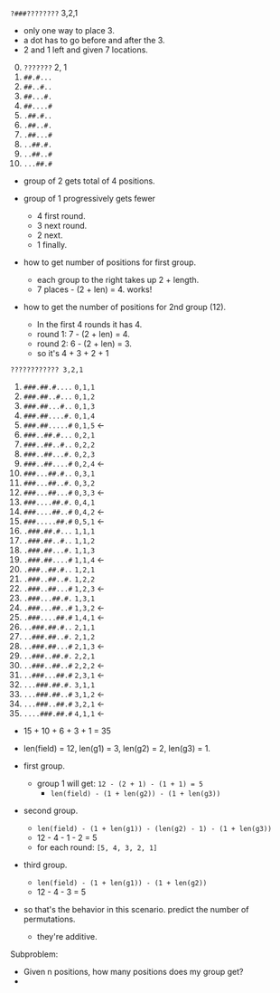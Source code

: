 

`?###????????` 3,2,1

- only one way to place 3.
- a dot has to go before and after the 3.
- 2 and 1 left and given 7 locations.

0. `???????` 2, 1
1. `##.#...`
2. `##..#..`
3. `##...#.`
4. `##....#`
5. `.##.#..`
6. `.##..#.`
7. `.##...#`
8. `..##.#.`
9. `..##..#`
10. `...##.#`

- group of 2 gets total of 4 positions.
- group of 1 progressively gets fewer
    - 4 first round.
    - 3 next round.
    - 2 next.
    - 1 finally.

- how to get number of positions for first group.
    - each group to the right takes up 2 + length.
    - 7 places - (2 + len) = 4. works!
- how to get the number of positions for 2nd group (12).
    - In the first 4 rounds it has 4.
    - round 1: 7 - (2 + len) = 4.
    - round 2: 6 - (2 + len) = 3.
    - so it's 4 + 3 + 2 + 1

`???????????? 3,2,1`

 
 1. `###.##.#....` `0,1,1`
 2. `###.##..#...` `0,1,2`
 3. `###.##...#..` `0,1,3`
 4. `###.##....#.` `0,1,4`
 5. `###.##.....#` `0,1,5` <-
 6. `###..##.#...` `0,2,1`
 7. `###..##..#..` `0,2,2`
 8. `###..##...#.` `0,2,3`
 9. `###..##....#` `0,2,4` <-
10. `###...##.#..` `0,3,1`
11. `###...##..#.` `0,3,2`
12. `###...##...#` `0,3,3` <-
13. `###....##.#.` `0,4,1`
14. `###....##..#` `0,4,2` <-
15. `###.....##.#` `0,5,1` <-
16. `.###.##.#...` `1,1,1`
17. `.###.##..#..` `1,1,2`
18. `.###.##...#.` `1,1,3` 
19. `.###.##....#` `1,1,4` <-
20. `.###..##.#..` `1,2,1`
21. `.###..##..#.` `1,2,2`
22. `.###..##...#` `1,2,3` <-
23. `.###...##.#.` `1,3,1`
24. `.###...##..#` `1,3,2` <-
25. `.###....##.#` `1,4,1` <-
26. `..###.##.#..` `2,1,1`
27. `..###.##..#.` `2,1,2`
28. `..###.##...#` `2,1,3` <-
29. `..###..##.#.` `2,2,1`
30. `..###..##..#` `2,2,2` <-
31. `..###...##.#` `2,3,1` <-
32. `...###.##.#.` `3,1,1`
33. `...###.##..#` `3,1,2` <-
34. `...###..##.#` `3,2,1` <-
35. `....###.##.#` `4,1,1` <-
 
- 15 + 10 + 6 + 3 + 1 = 35

- len(field) = 12, len(g1) = 3, len(g2) = 2, len(g3) = 1.
- first group.
    - group 1 will get: `12 - (2 + 1) - (1 + 1) = 5`
        - `len(field) - (1 + len(g2)) - (1 + len(g3))`
- second group.
    - `len(field) - (1 + len(g1)) - (len(g2) - 1) - (1 + len(g3))`
    - 12 - 4 - 1 - 2 = 5
    - for each round: `[5, 4, 3, 2, 1]`
- third group.
    - `len(field) - (1 + len(g1)) - (1 + len(g2))`
    - 12 - 4 - 3 = 5
- so that's the behavior in this scenario. predict the number of permutations.
    - they're additive.
    
Subproblem:

- Given n positions, how many positions does my group get?
- 